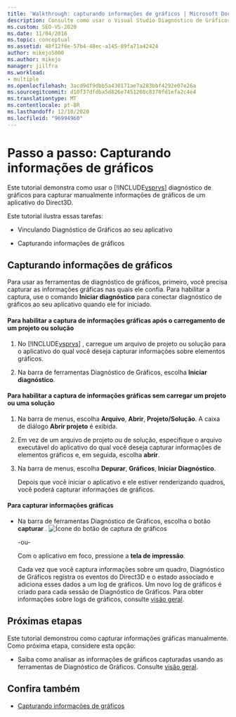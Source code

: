 ```yaml
---
title: 'Walkthrough: capturando informações de gráficos | Microsoft Docs'
description: Consulte como usar o Visual Studio Diagnóstico de Gráficos para capturar manualmente informações de gráficos de um aplicativo do Direct3D.
ms.custom: SEO-VS-2020
ms.date: 11/04/2016
ms.topic: conceptual
ms.assetid: 48f12f6e-57b4-48ec-a145-89fa71a42424
author: mikejo5000
ms.author: mikejo
manager: jillfra
ms.workload:
- multiple
ms.openlocfilehash: 3acd9df9dbb5a430171ae7a283bbf4292e07e26a
ms.sourcegitcommit: d10f37dfdba5d826e7451260c8370fd1efa2c4e4
ms.translationtype: MT
ms.contentlocale: pt-BR
ms.lasthandoff: 12/10/2020
ms.locfileid: "96994960"
---
```

# <a name="walkthrough-capturing-graphics-information"></a>Passo a passo: Capturando informações de gráficos
Este tutorial demonstra como usar o [!INCLUDE[vsprvs](../../code-quality/includes/vsprvs_md.md)] diagnóstico de gráficos para capturar manualmente informações de gráficos de um aplicativo do Direct3D.

 Este tutorial ilustra essas tarefas:

- Vinculando Diagnóstico de Gráficos ao seu aplicativo

- Capturando informações de gráficos

## <a name="capturing-graphics-information"></a>Capturando informações de gráficos
 Para usar as ferramentas de diagnóstico de gráficos, primeiro, você precisa capturar as informações gráficas nas quais ele confia. Para habilitar a captura, use o comando **Iniciar diagnóstico** para conectar diagnóstico de gráficos ao seu aplicativo quando ele for iniciado.

#### <a name="to-enable-the-capture-of-graphics-information-after-a-project-or-solution-is-loaded"></a>Para habilitar a captura de informações gráficas após o carregamento de um projeto ou solução

1. No [!INCLUDE[vsprvs](../../code-quality/includes/vsprvs_md.md)] , carregue um arquivo de projeto ou solução para o aplicativo do qual você deseja capturar informações sobre elementos gráficos.

2. Na barra de ferramentas Diagnóstico de Gráficos, escolha **Iniciar diagnóstico**.

#### <a name="to-enable-the-capture-of-graphics-information-without-loading-a-project-or-solution"></a>Para habilitar a captura de informações gráficas sem carregar um projeto ou uma solução

1. Na barra de menus, escolha **Arquivo**, **Abrir**, **Projeto/Solução**. A caixa de diálogo **Abrir projeto** é exibida.

2. Em vez de um arquivo de projeto ou de solução, especifique o arquivo executável do aplicativo do qual você deseja capturar informações de elementos gráficos e, em seguida, escolha **abrir**.

3. Na barra de menus, escolha **Depurar**, **Gráficos**, **Iniciar Diagnóstico**.

   Depois que você iniciar o aplicativo e ele estiver renderizando quadros, você poderá capturar informações de gráficos.

#### <a name="to-capture-graphics-information"></a>Para capturar informações gráficas

- Na barra de ferramentas Diagnóstico de Gráficos, escolha o botão **capturar** . ![Ícone do botão de captura de gráficos](media/debuggingdirectxgraphics.png "DebuggingDirectXGraphics")

   -ou-

   Com o aplicativo em foco, pressione a **tela de impressão**.

  Cada vez que você captura informações sobre um quadro, Diagnóstico de Gráficos registra os eventos do Direct3D e o estado associado e adiciona esses dados a um log de gráficos. Um novo log de gráficos é criado para cada sessão de Diagnóstico de Gráficos. Para obter informações sobre logs de gráficos, consulte [visão geral](overview-of-visual-studio-graphics-diagnostics.md).

## <a name="next-steps"></a>Próximas etapas
 Este tutorial demonstrou como capturar informações gráficas manualmente. Como próxima etapa, considere esta opção:

- Saiba como analisar as informações de gráficos capturadas usando as ferramentas de Diagnóstico de Gráficos. Consulte [visão geral](overview-of-visual-studio-graphics-diagnostics.md).

## <a name="see-also"></a>Confira também
- [Capturando informações de gráficos](capturing-graphics-information.md)